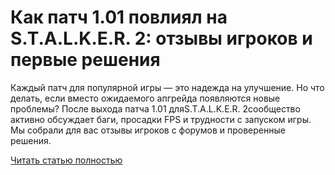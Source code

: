 # Как патч 1.01 повлиял на S.T.A.L.K.E.R. 2: отзывы игроков и первые решения



Каждый патч для популярной игры — это надежда на улучшение. Но что делать, если вместо ожидаемого апгрейда появляются новые проблемы? После выхода патча 1.01 дляS.T.A.L.K.E.R. 2сообщество активно обсуждает баги, просадки FPS и трудности с запуском игры. Мы собрали для вас отзывы игроков с форумов и проверенные решения.

[Читать статью полностью](https://xyberbara.com/gaming/stalker-2-patch-1-01/)
